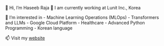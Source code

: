 👋 Hi, I’m Haseeb Raja
🔭 I am currently working at Lunit Inc., Korea

🌱 I’m interested in
    - Machine Learning Operations (MLOps)
    - Transformers and LLMs
    - Google Cloud Platform
    - Healthcare
    - Advanced Python Programming
    - Korean language



📫 Visit my [website](http://pytholic-homepage.vercel.app/)

<!---
rajahaseeb147/rajahaseeb147 is a ✨ special ✨ repository because its `README.md` (this file) appears on your GitHub profile.
You can click the Preview link to take a look at your changes.
--->
